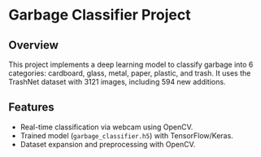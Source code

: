 # Garbage Classifier Project

## Overview
This project implements a deep learning model to classify garbage into 6 categories: cardboard, glass, metal, paper, plastic, and trash. It uses the TrashNet dataset with 3121 images, including 594 new additions.

## Features
- Real-time classification via webcam using OpenCV.
- Trained model (`garbage_classifier.h5`) with TensorFlow/Keras.
- Dataset expansion and preprocessing with OpenCV.
